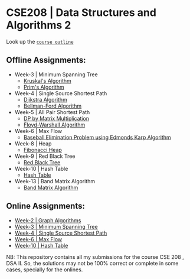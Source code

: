 
# CSE208 | Data Structures and Algorithms 2 

Look up the [`course outline`](/course_outline.pdf)

## Offline Assignments:
- Week-3 | Minimum Spanning Tree
  - [Kruskal's Algorithm](/2.%20Minimum%20Spanning%20Tree/MST%20Offline/)
  - [Prim's Algorithm](/2.%20Minimum%20Spanning%20Tree/MST%20Offline/)
- Week-4 | Single Source Shortest Path
  - [Djikstra Algorithm](/3.%20Single%20Source%20Shortest%20Path/SSSP%20Offline/)
  - [Bellman-Ford Algorithm](/3.%20Single%20Source%20Shortest%20Path/SSSP%20Offline/)
- Week-5 | All Pair Shortest Path
  - [DP by Matrix Multiplication](/4.%20All%20Pair%20Shortest%20Path/Matrix_Multiplication_APSP.cpp)
  - [Floyd-Warshall Algorithm](/4.%20All%20Pair%20Shortest%20Path/Floyd_Warshal_APSP.cpp)
- Week-6 | Max Flow
  - [Baseball Elimination Problem using Edmonds Karp Algorithm](/5.%20Max%20Flow/Offline%20Max%20Flow/Solve_Using_Edmonds_Karp.cpp)
- Week-8 | Heap
  - [Fibonacci Heap](/6.%20Fibonacci%20Heap/Java%20Implementation%20of%20Fib%20Heap/)
- Week-9 | Red Black Tree
  - [Red Black Tree](/7.%20Red%20Black%20Tree/Java%20Implementation%20of%20RB%20Tree/)
- Week-10 | Hash Table
  - [Hash Table](/8.%20Hash%20Table/Offline%20on%20Hash%20Table/CPP%20Implementation.cpp)
- Week-13 | Band Matrix Algorithm
  - [Band Matrix Algorithm](/9.%20Branch%20and%20Bound%20Algo/Java%20Solution/)

## Online Assignments:
- [Week-2 | Graph Algorithms](/1.%20Graph%20|%20BFS,%20DFS,%20SCS%20etc/Graph%20Online/)
- [Week-3 | Minimum Spanning Tree](/2.%20Minimum%20Spanning%20Tree/MST%20Online/)
- [Week-4 | Single Source Shortest Path](/3.%20Single%20Source%20Shortest%20Path/SSSP%20Online/)
- [Week-6 | Max Flow](/5.%20Max%20Flow/Online%20Max%20Flow/)
- [Week-10 | Hash Table](/8.%20Hash%20Table/Online%20on%20Hash%20Table/)

NB: This repository contains all my submissions for the course CSE 208 , DSA II. So, the solutions may not be 100% correct or complete in some cases, specially for the onlines. 
